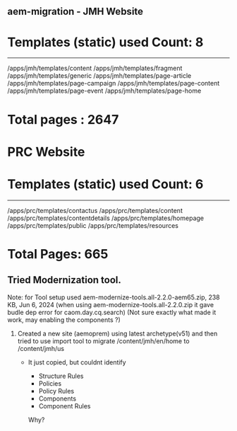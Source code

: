 ## aem-migration - JMH Website

# Templates (static) used Count: 8
-------------------------------------
/apps/jmh/templates/content
/apps/jmh/templates/fragment
/apps/jmh/templates/generic
/apps/jmh/templates/page-article
/apps/jmh/templates/page-campaign
/apps/jmh/templates/page-content
/apps/jmh/templates/page-event
/apps/jmh/templates/page-home


# Total pages  : 2647

# PRC Website

# Templates (static) used Count: 6
-------------------------------------
/apps/prc/templates/contactus
/apps/prc/templates/content
/apps/prc/templates/contentdetails
/apps/prc/templates/homepage
/apps/prc/templates/public
/apps/prc/templates/resources

# Total Pages: 665

## Tried Modernization tool.

Note: for Tool setup used
aem-modernize-tools.all-2.2.0-aem65.zip, 238 KB, Jun 6, 2024 (when using aem-modernize-tools.all-2.2.0.zip it gave budle dep error for caom.day.cq.search)
(Not sure exactly what made it work, may enabling the components ?)


1. Created a new site (aemoprem) using latest archetype(v51) and then tried to use import tool to migrate /content/jmh/en/home to /content/jmh/us
	* It just copied, but couldnt identify 
		* Structure Rules	
		* Policies	
		* Policy Rules	
		* Components	
		* Component Rules

		Why?
